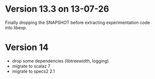 # Version 13.3 on 13-07-26
Finally dropping the SNAPSHOT before extracting experimentation code into libexp.

# Version 14
- drop some dependencies (libtreewidth, logging)
- migrate to scalaz 7
- migrate to specs2 2.1